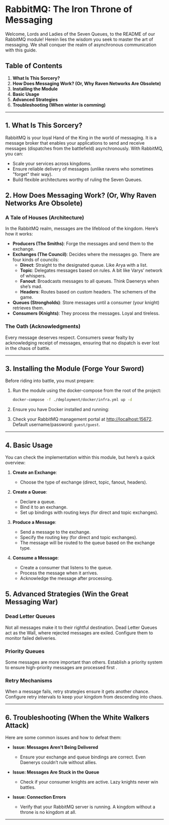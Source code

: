# RabbitMQ: The Iron Throne of Messaging

Welcome, Lords and Ladies of the Seven Queues, to the README of our RabbitMQ module! Herein lies the wisdom you seek to master the art of messaging. We shall conquer the realm of asynchronous communication with this guide.

## Table of Contents
1. **What Is This Sorcery?**
2. **How Does Messaging Work? (Or, Why Raven Networks Are Obsolete)**
3. **Installing the Module**
4. **Basic Usage**
5. **Advanced Strategies**
6. **Troubleshooting (When winter is comming)**

---

## 1. What Is This Sorcery?
RabbitMQ is your loyal Hand of the King in the world of messaging. It is a message broker that enables your applications to send and receive messages (dispatches from the battlefield) asynchronously. With RabbitMQ, you can:

- Scale your services across kingdoms.
- Ensure reliable delivery of messages (unlike ravens who sometimes "forget" their way).
- Build flexible architectures worthy of ruling the Seven Queues.

## 2. How Does Messaging Work? (Or, Why Raven Networks Are Obsolete)

### A Tale of Houses (Architecture)
In the RabbitMQ realm, messages are the lifeblood of the kingdom. Here’s how it works:

- **Producers (The Smiths)**: Forge the messages and send them to the exchange.
- **Exchanges (The Council)**: Decides where the messages go. There are four kinds of councils:
    - **Direct**: Straight to the designated queue. Like Arya with a list.
    - **Topic**: Delegates messages based on rules. A bit like Varys’ network of whispers.
    - **Fanout**: Broadcasts messages to all queues. Think Daenerys when she’s mad.
    - **Headers**: Routes based on custom headers. The schemers of the game.
- **Queues (Strongholds)**: Store messages until a consumer (your knight) retrieves them.
- **Consumers (Knights)**: They process the messages. Loyal and tireless.

### The Oath (Acknowledgments)
Every message deserves respect. Consumers swear fealty by acknowledging receipt of messages, ensuring that no dispatch is ever lost in the chaos of battle.

---

## 3. Installing the Module (Forge Your Sword)

Before riding into battle, you must prepare:

1. Run the module using the docker-compose from the root of the project:
   ```bash
   docker-compose -f ./deployment/docker/infra.yml up -d
   ```

2. Ensure you have Docker installed and running:

3. Check your RabbitMQ management portal at [http://localhost:15672](http://localhost:15672). Default username/password: `guest/guest`. 

---

## 4. Basic Usage

You can check the implementation within this module, but here’s a quick overview:

1. **Create an Exchange**: 
    - Choose the type of exchange (direct, topic, fanout, headers).

2. **Create a Queue**:
    - Declare a queue.
    - Bind it to an exchange.
    - Set up bindings with routing keys (for direct and topic exchanges).

3. **Produce a Message**: 
    - Send a message to the exchange.
    - Specify the routing key (for direct and topic exchanges).
    - The message will be routed to the queue based on the exchange type.

4. **Consume a Message**:
    - Create a consumer that listens to the queue.
    - Process the message when it arrives.
    - Acknowledge the message after processing.

## 5. Advanced Strategies (Win the Great Messaging War)

### Dead Letter Queues 
Not all messages make it to their rightful destination. Dead Letter Queues act as the Wall, where rejected messages are exiled. Configure them to monitor failed deliveries.

### Priority Queues 
Some messages are more important than others. Establish a priority system to ensure high-priority messages are processed first .

### Retry Mechanisms
When a message fails, retry strategies ensure it gets another chance. Configure retry intervals to keep your kingdom from descending into chaos.

---

## 6. Troubleshooting (When the White Walkers Attack)

Here are some common issues and how to defeat them:

- **Issue: Messages Aren't Being Delivered**
    - Ensure your exchange and queue bindings are correct. Even Daenerys couldn’t rule without allies.

- **Issue: Messages Are Stuck in the Queue**
    - Check if your consumer knights are active. Lazy knights never win battles.

- **Issue: Connection Errors**
    - Verify that your RabbitMQ server is running. A kingdom without a throne is no kingdom at all.

---

